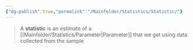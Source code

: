 ```yaml
---
{"dg-publish":true,"permalink":"/Mainfolder/Statistics/Statistic/"}
---
```


>A **statistic** is an estimate of a [[Mainfolder/Statistics/Parameter\|Parameter]] that we get using data collected from the sample

